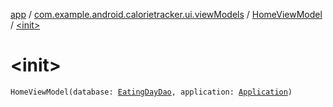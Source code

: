 [app](../../index.md) / [com.example.android.calorietracker.ui.viewModels](../index.md) / [HomeViewModel](index.md) / [&lt;init&gt;](./-init-.md)

# &lt;init&gt;

`HomeViewModel(database: `[`EatingDayDao`](../../com.example.android.calorietracker.data.room/-eating-day-dao/index.md)`, application: `[`Application`](https://developer.android.com/reference/android/app/Application.html)`)`